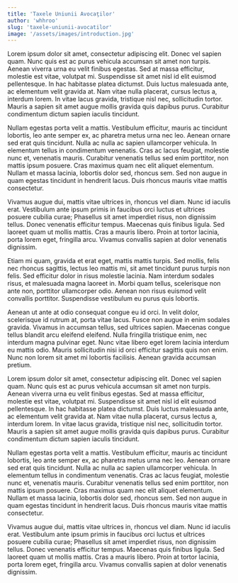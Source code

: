 ```yaml
---
title: 'Taxele Uniunii Avocaţilor'
author: 'whhroo'
slug: 'taxele-uniunii-avocatilor'
image: '/assets/images/introduction.jpg'
---
```


Lorem ipsum dolor sit amet, consectetur adipiscing elit. Donec vel sapien quam. Nunc quis est ac purus vehicula accumsan sit amet non turpis. Aenean viverra urna eu velit finibus egestas. Sed at massa efficitur, molestie est vitae, volutpat mi. Suspendisse sit amet nisl id elit euismod pellentesque. In hac habitasse platea dictumst. Duis luctus malesuada ante, ac elementum velit gravida at. Nam vitae nulla placerat, cursus lectus a, interdum lorem. In vitae lacus gravida, tristique nisl nec, sollicitudin tortor. Mauris a sapien sit amet augue mollis gravida quis dapibus purus. Curabitur condimentum dictum sapien iaculis tincidunt.

Nullam egestas porta velit a mattis. Vestibulum efficitur, mauris ac tincidunt lobortis, leo ante semper ex, ac pharetra metus urna nec leo. Aenean ornare sed erat quis tincidunt. Nulla ac nulla ac sapien ullamcorper vehicula. In elementum tellus in condimentum venenatis. Cras ac lacus feugiat, molestie nunc et, venenatis mauris. Curabitur venenatis tellus sed enim porttitor, non mattis ipsum posuere. Cras maximus quam nec elit aliquet elementum. Nullam et massa lacinia, lobortis dolor sed, rhoncus sem. Sed non augue in quam egestas tincidunt in hendrerit lacus. Duis rhoncus mauris vitae mattis consectetur.

Vivamus augue dui, mattis vitae ultrices in, rhoncus vel diam. Nunc id iaculis erat. Vestibulum ante ipsum primis in faucibus orci luctus et ultrices posuere cubilia curae; Phasellus sit amet imperdiet risus, non dignissim tellus. Donec venenatis efficitur tempus. Maecenas quis finibus ligula. Sed laoreet quam ut mollis mattis. Cras a mauris libero. Proin at tortor lacinia, porta lorem eget, fringilla arcu. Vivamus convallis sapien at dolor venenatis dignissim.

Etiam mi quam, gravida et erat eget, mattis mattis turpis. Sed mollis, felis nec rhoncus sagittis, lectus leo mattis mi, sit amet tincidunt purus turpis non felis. Sed efficitur dolor in risus molestie lacinia. Nam interdum sodales risus, et malesuada magna laoreet in. Morbi quam tellus, scelerisque non ante non, porttitor ullamcorper odio. Aenean non risus euismod velit convallis porttitor. Suspendisse vestibulum eu purus quis lobortis.

Aenean ut ante at odio consequat congue eu id orci. In velit dolor, scelerisque id rutrum at, porta vitae lacus. Fusce non augue in enim sodales gravida. Vivamus in accumsan tellus, sed ultrices sapien. Maecenas congue tellus blandit arcu eleifend eleifend. Nulla fringilla tristique enim, nec interdum magna pulvinar eget. Nunc vitae libero eget lorem lacinia interdum eu mattis odio. Mauris sollicitudin nisi id orci efficitur sagittis quis non enim. Nunc non lorem sit amet mi lobortis facilisis. Aenean gravida accumsan pretium.

Lorem ipsum dolor sit amet, consectetur adipiscing elit. Donec vel sapien quam. Nunc quis est ac purus vehicula accumsan sit amet non turpis. Aenean viverra urna eu velit finibus egestas. Sed at massa efficitur, molestie est vitae, volutpat mi. Suspendisse sit amet nisl id elit euismod pellentesque. In hac habitasse platea dictumst. Duis luctus malesuada ante, ac elementum velit gravida at. Nam vitae nulla placerat, cursus lectus a, interdum lorem. In vitae lacus gravida, tristique nisl nec, sollicitudin tortor. Mauris a sapien sit amet augue mollis gravida quis dapibus purus. Curabitur condimentum dictum sapien iaculis tincidunt.

Nullam egestas porta velit a mattis. Vestibulum efficitur, mauris ac tincidunt lobortis, leo ante semper ex, ac pharetra metus urna nec leo. Aenean ornare sed erat quis tincidunt. Nulla ac nulla ac sapien ullamcorper vehicula. In elementum tellus in condimentum venenatis. Cras ac lacus feugiat, molestie nunc et, venenatis mauris. Curabitur venenatis tellus sed enim porttitor, non mattis ipsum posuere. Cras maximus quam nec elit aliquet elementum. Nullam et massa lacinia, lobortis dolor sed, rhoncus sem. Sed non augue in quam egestas tincidunt in hendrerit lacus. Duis rhoncus mauris vitae mattis consectetur.

Vivamus augue dui, mattis vitae ultrices in, rhoncus vel diam. Nunc id iaculis erat. Vestibulum ante ipsum primis in faucibus orci luctus et ultrices posuere cubilia curae; Phasellus sit amet imperdiet risus, non dignissim tellus. Donec venenatis efficitur tempus. Maecenas quis finibus ligula. Sed laoreet quam ut mollis mattis. Cras a mauris libero. Proin at tortor lacinia, porta lorem eget, fringilla arcu. Vivamus convallis sapien at dolor venenatis dignissim.
